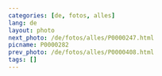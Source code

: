 ```yaml
---
categories: [de, fotos, alles]
lang: de
layout: photo
next_photo: /de/fotos/alles/P0000247.html
picname: P0000282
prev_photo: /de/fotos/alles/P0000408.html
tags: []
---
```

